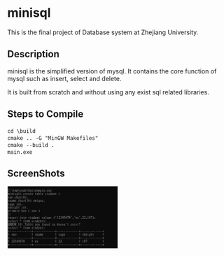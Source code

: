 # minisql
This is the final project of Database system at Zhejiang University.

## Description
minisql is the simplified version of mysql. It contains the core function of mysql such as insert, select and delete.

It is built from scratch and without using any exist sql related libraries.

## Steps to Compile
```
cd \build
cmake .. -G "MinGW Makefiles"
cmake --build .
main.exe
```

## ScreenShots
<img src="./screenshots/screenshot.png" width=50% />


